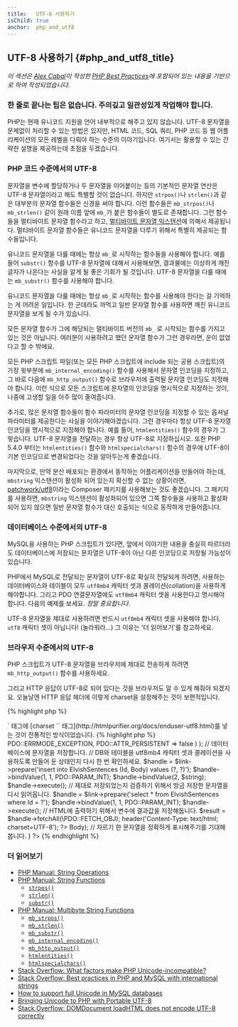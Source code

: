 ```yaml
---
title:   UTF-8 사용하기
isChild: true
anchor:  php_and_utf8
---
```


## UTF-8 사용하기 {#php_and_utf8_title}

_이 섹션은 [Alex Cabal](https://alexcabal.com/)이 작성한 [PHP Best Practices](https://phpbestpractices.org/#utf-8)에
포함되어 있는 내용을 기반으로 하여 작성되었습니다._

### 한 줄로 끝나는 팁은 없습니다. 주의깊고 일관성있게 작업해야 합니다.

PHP는 현재 유니코드 지원을 언어 내부적으로 해주고 있지 않습니다. UTF-8 문자열을 문제없이 처리할 수 있는 방법은 있지만,
HTML 코드, SQL 쿼리, PHP 코드 등 웹 어플리케이션의 모든 레벨을 다뤄야 하는 수준의 이야기입니다. 여기서는 활용할 수
있는 간략한 설명을 제공하는데 초점을 두겠습니다.

### PHP 코드 수준에서의 UTF-8

문자열을 변수에 할당하거나 두 문자열을 이어붙이는 등의 기본적인 문자열 연산은 UTF-8 문자열이라고 해도 특별할 것이
없습니다. 하지만 `strpos()`나 `strlen()`과 같은 대부분의 문자열 함수들은 신경을 써야 합니다. 이런 함수들은
`mb_strpos()`나 `mb_strlen()` 같이 원래 이름 앞에 `mb_`가 붙은 함수들이 별도로 존재합니다. 그런 함수들을 멀티바이트
문자열 함수라고 하고, [멀티바이트 문자열 익스텐션][Multibyte String Extension]에 의해서 제공됩니다. 멀티바이트 문자열
함수들은 유니코드 문자열을 다루기 위해서 특별히 제공되는 함수들입니다.

유니코드 문자열을 다룰 때에는 항상 `mb_`로 시작하는 함수들을 사용해야 합니다. 예를 들어 `substr()` 함수를 UTF-8
문자열에 대해서 사용해보면, 결과물에는 이상하게 깨진 글자가 나온다는 사실을 알게 될 좋은 기회가 될 것입니다. UTF-8
문자열을 다룰 때에는 `mb_substr()` 함수를 사용해야 합니다.

유니코드 문자열을 다룰 때에는 항상 `mb_`로 시작하는 함수를 사용해야 한다는 걸 기억하는 게 어려운 일입니다. 한 군데라도
까먹고 일반 문자열 함수를 사용하면 깨진 유니코드 문자열을 보게 될 수가 있습니다.

모든 문자열 함수가 그에 해당되는 멀티바이트 버전의 `mb_` 로 시작되는 함수를 가지고 있는 것은 아닙니다. 여러분이
사용하려고 했던 문자열 함수가 그런 경우라면, 운이 없었다고 할 수 밖에요.

모든 PHP 스크립트 파일(또는 모든 PHP 스크립트에 include 되는 공용 스크립트)의 가장 윗부분에 `mb_internal_encoding()`
함수를 사용해서 문자열 인코딩을 지정하고, 그 바로 다음에 `mb_http_output()` 함수로 브라우저에 출력될 문자열 인코딩도
지정해야 합니다. 이런 식으로 모든 스크립트에 문자열의 인코딩을 명시적으로 지정하는 것이, 나중에 고생할 일을 아주
많이 줄여줍니다.

추가로, 많은 문자열 함수들이 함수 파라미터의 문자열 인코딩을 지정할 수 있는 옵셔널 파라미터를 제공한다는 사실을
이야기해야겠습니다. 그런 경우마다 항상 UTF-8 문자열 인코딩을 명시적으로 지정해야 합니다. 예를 들어, `htmlentities()`
함수의 경우가 그렇습니다. UTF-8 문자열을 전달하는 경우 항상 UTF-8로 지정하십시오. 또한 PHP 5.4.0 부터는
`htmlentities()` 함수와 `htmlspecialchars()` 함수의 경우에 UTF-8이 기본 인코딩으로 변경되었다는 것을 알아두는게
좋겠습니다.

마지막으로, 만약 분산 배포되는 환경에서 동작하는 어플리케이션을 만들어야 하는데, `mbstring` 익스텐션이 활성화 되어
있는지 확신할 수 없는 상황이라면, [patchwork/utf8]이라는 Composer 패키지를 사용해보는 것도 좋겠습니다. 그 패키지를
사용하면, `mbstring` 익스텐션이 활성화되어 있으면 그쪽 함수들을 사용하고 활성화되어 있지 않으면 일반 문자열 함수가
대신 호출되는 식으로 동작하게 만들어줍니다.

[Multibyte String Extension]: https://secure.php.net/book.mbstring
[patchwork/utf8]: https://packagist.org/packages/patchwork/utf8

### 데이터베이스 수준에서의 UTF-8

MySQL을 사용하는 PHP 스크립트가 있다면, 앞에서 이야기한 내용을 충실히 따르더라도 데이터베이스에 저장되는 문자열은
UTF-8이 아닌 다른 인코딩으로 저장될 가능성이 있습니다. 

PHP에서 MySQL로 전달되는 문자열이 UTF-8로 확실히 전달되게 하려면, 사용하는 데이터베이스와 테이블이 모두 `utf8mb4`
캐릭터 셋과 콜레이션(collation)을 사용하게 해야합니다. 그리고 PDO 연결문자열에도 `utf8mb4` 캐릭터 셋을 사용한다고
명시해야 합니다. 다음의 예제를 보세요. _정말 중요합니다_.

UTF-8 문자열을 제대로 사용하려면 반드시 `utf8mb4` 캐릭터 셋을 사용해야 합니다. `utf8` 캐릭터 셋이 아닙니다!
(놀라워라...) 그 이유는 '더 읽어보기'를 참고하세요.

### 브라우저 수준에서의 UTF-8

PHP 스크립트가 UTF-8 문자열을 브라우저에 제대로 전송하게 하려면 `mb_http_output()` 함수를 사용하세요.

그리고 HTTP 응답이 UTF-8로 되어 있다는 것을 브라우저도 알 수 있게 해줘야 되겠지요. 오늘날엔 HTTP 응답 헤더에 이렇게 charset을 설정해주는 것이 보편적입니다. 

{% highlight php %}
<?php
header('Content-Type: text/html; charset=UTF-8')
{% endhighlight %}

HTML 응답 내용의 `<head>` 태그에 [charset `<meta>` 태그](http://htmlpurifier.org/docs/enduser-utf8.html)를 넣는 것이 전통적인 방식이었습니다.

{% highlight php %}
<?php
// 이 스크립트 파일의 끝까지 UTF-8 문자열을 사용할 것임을 PHP에게 알려줍니다.
mb_internal_encoding('UTF-8');

// UTF-8 문자열을 브라우저에 전송하려고 한다고 PHP에게 알려줍니다.
mb_http_output('UTF-8');

// UTF-8 테스트용 문자열
$string = 'Êl síla erin lû e-govaned vîn.';

// 멀티바이트 문자열 함수를 사용해서 문자열 자르기를 합니다.
$string = mb_substr($string, 0, 15);

// 자르기 해서 새로 만들어진 문자열을 데이터베이스에 저장하기 위해서 일단 접속을 합니다.
// 더 많은 정보를 얻으려면 이 문서의 PDO 관련 내용을 참고하세요.
// `charset=utf8mb4` 로 지정하고 있다는 점을 유의하세요!
$link = new PDO(
    'mysql:host=your-hostname;dbname=your-db;charset=utf8mb4',
    'your-username',
    'your-password',
    array(
        PDO::ATTR_ERRMODE => PDO::ERRMODE_EXCEPTION,
        PDO::ATTR_PERSISTENT => false
    )
);

// 데이터베이스에 문자열을 저장합니다.
// DB와 테이블을 utf8mb4 캐릭터 셋과 콜레이션을 사용하도록 만들어 둔 상태인지 다시 한 번 확인하세요.
$handle = $link->prepare('insert into ElvishSentences (Id, Body) values (?, ?)');
$handle->bindValue(1, 1, PDO::PARAM_INT);
$handle->bindValue(2, $string);
$handle->execute();

// 제대로 저장되었는지 검증하기 위해서 방금 저장한 문자열을 다시 읽어옵니다.
$handle = $link->prepare('select * from ElvishSentences where Id = ?');
$handle->bindValue(1, 1, PDO::PARAM_INT);
$handle->execute();

// HTML에 출력하기 위해서 변수에 결과값을 저장해둡니다.
$result = $handle->fetchAll(\PDO::FETCH_OBJ);

header('Content-Type: text/html; charset=UTF-8');
?><!doctype html>
<html>
    <head>
        <meta charset="UTF-8">
        <title>UTF-8 test page</title>
    </head>
    <body>
        <?php
        foreach($result as $row){
            print($row->Body);  // 자르기 한 문자열을 정확하게 표시해주기를 기대해 봅니다.
        }
        ?>
    </body>
</html>
{% endhighlight %}

### 더 읽어보기

* [PHP Manual: String Operations](https://secure.php.net/language.operators.string)
* [PHP Manual: String Functions](https://secure.php.net/ref.strings)
    * [`strpos()`](https://secure.php.net/function.strpos)
    * [`strlen()`](https://secure.php.net/function.strlen)
    * [`substr()`](https://secure.php.net/function.substr)
* [PHP Manual: Multibyte String Functions](https://secure.php.net/ref.mbstring)
    * [`mb_strpos()`](https://secure.php.net/function.mb-strpos)
    * [`mb_strlen()`](https://secure.php.net/function.mb-strlen)
    * [`mb_substr()`](https://secure.php.net/function.mb-substr)
    * [`mb_internal_encoding()`](https://secure.php.net/function.mb-internal-encoding)
    * [`mb_http_output()`](https://secure.php.net/function.mb-http-output)
    * [`htmlentities()`](https://secure.php.net/function.htmlentities)
    * [`htmlspecialchars()`](https://secure.php.net/function.htmlspecialchars)
* [Stack Overflow: What factors make PHP Unicode-incompatible?](https://stackoverflow.com/questions/571694/what-factors-make-php-unicode-incompatible)
* [Stack Overflow: Best practices in PHP and MySQL with international strings](https://stackoverflow.com/questions/140728/best-practices-in-php-and-mysql-with-international-strings)
* [How to support full Unicode in MySQL databases](https://mathiasbynens.be/notes/mysql-utf8mb4)
* [Bringing Unicode to PHP with Portable UTF-8](https://www.sitepoint.com/bringing-unicode-to-php-with-portable-utf8/)
* [Stack Overflow: DOMDocument loadHTML does not encode UTF-8 correctly](https://stackoverflow.com/questions/8218230/php-domdocument-loadhtml-not-encoding-utf-8-correctly)
